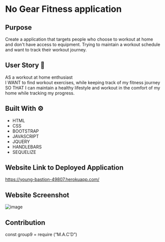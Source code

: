 # No Gear Fitness application 

## Purpose 
Create a application that targets people who choose to workout at home and don't have access to equipment. Trying to maintain a workout schedule and want to track their workout journey. 

## User Story 📃 
AS a workout at home enthusiast<br/> 
I WANT to find workout exercises, while keeping track of my fitness journey<br/> 
SO THAT I can maintain a healthy lifestyle and workout in the comfort of my home while tracking my progress.


## Built With ⚙
* HTML
* CSS
* BOOTSTRAP
* JAVASCRIPT
* JQUERY
* HANDLEBARS
* SEQUELIZE

## Website Link to Deployed Application
https://young-bastion-49807.herokuapp.com/

## Website Screenshot
![image](https://user-images.githubusercontent.com/87587644/152617466-b79a4ec0-c29c-4ada-818b-7b22ba4a815d.png)



## Contribution
const group9 = require (“M.A.C’D”)

